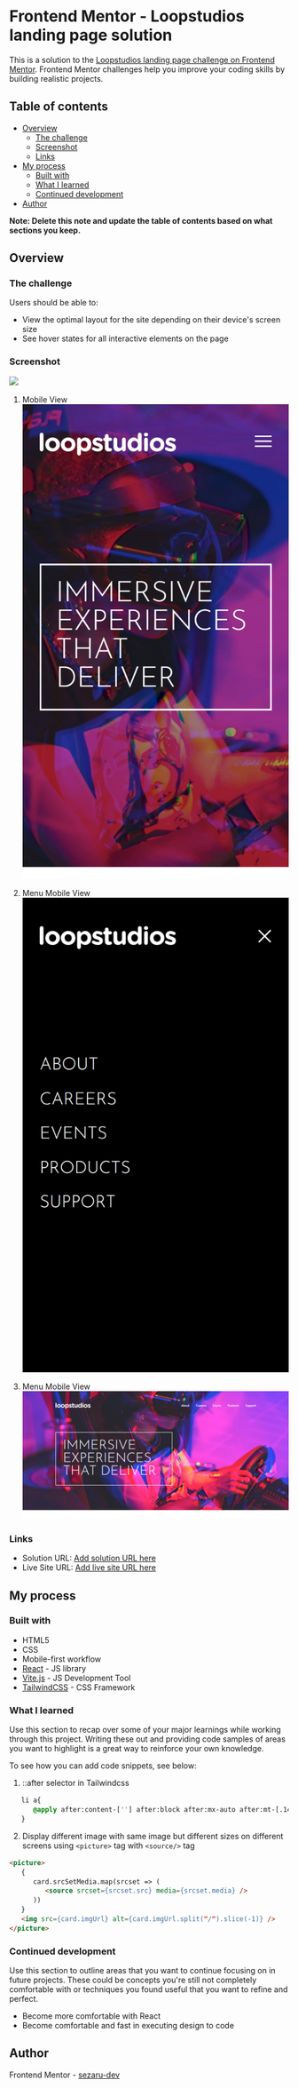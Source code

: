 # Frontend Mentor - Loopstudios landing page solution

This is a solution to the [Loopstudios landing page challenge on Frontend Mentor](https://www.frontendmentor.io/challenges/loopstudios-landing-page-N88J5Onjw). Frontend Mentor challenges help you improve your coding skills by building realistic projects. 

## Table of contents

- [Overview](#overview)
  - [The challenge](#the-challenge)
  - [Screenshot](#screenshot)
  - [Links](#links)
- [My process](#my-process)
  - [Built with](#built-with)
  - [What I learned](#what-i-learned)
  - [Continued development](#continued-development)
- [Author](#author)

**Note: Delete this note and update the table of contents based on what sections you keep.**

## Overview

### The challenge

Users should be able to:

- View the optimal layout for the site depending on their device's screen size
- See hover states for all interactive elements on the page

### Screenshot

![](./screenshot.jpg)

1. Mobile View
![Mobile view](./README-screenshots/sm-screen-view.png "Mobile view")

2. Menu Mobile View
![Mobile view](./README-screenshots/menu-sm-screen-view.png "Mobile view")

3. Menu Mobile View
![Mobile view](./README-screenshots/lg-screen-view.png "Mobile view")


### Links

- Solution URL: [Add solution URL here](https://your-solution-url.com)
- Live Site URL: [Add live site URL here](https://your-live-site-url.com)

## My process

### Built with

- HTML5
- CSS
- Mobile-first workflow
- [React](https://reactjs.org/) - JS library
- [Vite.js](https://vitejs.dev/) - JS Development Tool
- [TailwindCSS](https://tailwindcss.com/) - CSS Framework


### What I learned

Use this section to recap over some of your major learnings while working through this project. Writing these out and providing code samples of areas you want to highlight is a great way to reinforce your own knowledge.

To see how you can add code snippets, see below:

1. ::after selector in Tailwindcss
```css
   li a{
      @apply after:content-[''] after:block after:mx-auto after:mt-[.14rem] after:h-[.14rem] after:w-0 after:bg-wht after:transition-all after:ease-in-out after:duration-300  hover:after:w-full
   }
```
2. Display different image with same image but different sizes on different screens using `<picture>` tag with `<source/>` tag
```html
<picture>
   {
      card.srcSetMedia.map(srcset => (
         <source srcset={srcset.src} media={srcset.media} />
      ))
   }
   <img src={card.imgUrl} alt={card.imgUrl.split("/").slice(-1)} />
</picture>
```

### Continued development

Use this section to outline areas that you want to continue focusing on in future projects. These could be concepts you're still not completely comfortable with or techniques you found useful that you want to refine and perfect.

- Become more comfortable with React
- Become comfortable and fast in executing design to code

## Author

Frontend Mentor - [sezaru-dev](https://www.frontendmentor.io/profile/sezaru-dev)

